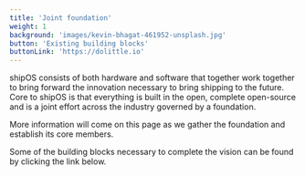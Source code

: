 ```yaml
---
title: 'Joint foundation'
weight: 1
background: 'images/kevin-bhagat-461952-unsplash.jpg'
button: 'Existing building blocks'
buttonLink: 'https://dolittle.io'
---
```

shipOS consists of both hardware and software that together work together to
bring forward the innovation necessary to bring shipping to the future.
Core to shipOS is that everything is built in the open, complete open-source
and is a joint effort across the industry governed by a foundation.

More information will come on this page as we gather the foundation and establish
its core members.

Some of the building blocks necessary to complete the vision can be found
by clicking the link below.
